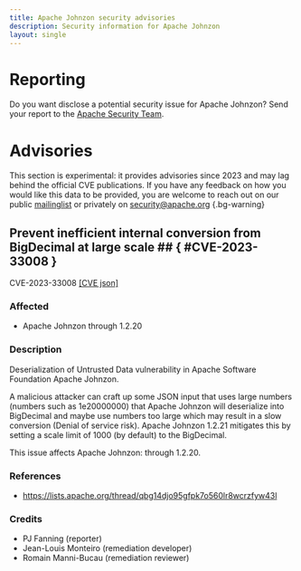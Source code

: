 ```yaml
---
title: Apache Johnzon security advisories
description: Security information for Apache Johnzon
layout: single
---
```


# Reporting

Do you want disclose a potential security issue for Apache Johnzon? Send your report to the  [Apache Security Team](mailto:security@apache.org).

# Advisories

This section is experimental: it provides advisories since 2023 and may lag behind the official CVE publications. If you have any feedback on how you would like this data to be provided, you are welcome to reach out on our public [mailinglist](/mailinglist) or privately on [security@apache.org](mailto:security@apache.org)
{.bg-warning}

## Prevent inefficient internal conversion from BigDecimal at large scale ## { #CVE-2023-33008 }

CVE-2023-33008 [\[CVE json\]](./CVE-2023-33008.cve.json)

### Affected

* Apache Johnzon through 1.2.20


### Description

<div>Deserialization of Untrusted Data vulnerability in Apache Software Foundation Apache Johnzon.<br></div><p>A malicious attacker can craft up some JSON input that uses large numbers (numbers such as&nbsp;1e20000000) that Apache Johnzon will deserialize into BigDecimal and maybe use numbers too large which may result in a slow conversion (Denial of service risk). Apache Johnzon 1.2.21 mitigates this by setting a scale limit of 1000 (by default) to the BigDecimal. <br></p><p>This issue affects Apache Johnzon: through 1.2.20.</p>

### References
* https://lists.apache.org/thread/qbg14djo95gfpk7o560lr8wcrzfyw43l


### Credits
* PJ Fanning (reporter)
* Jean-Louis Monteiro (remediation developer)
* Romain Manni-Bucau (remediation reviewer)
